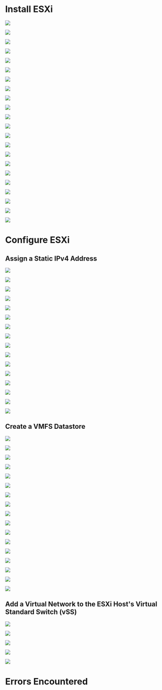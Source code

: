 # Install ESXi 

![](https://github.com/JonmarCorpuz/Documentations/blob/main/VMWare/Assets/ESXi%20pt5.png)

![](https://github.com/JonmarCorpuz/Documentations/blob/main/VMWare/Assets/ESXi%20pt6.png)

![](https://github.com/JonmarCorpuz/Documentations/blob/main/VMWare/Assets/ESXi%20pt7.png)

![](https://github.com/JonmarCorpuz/Documentations/blob/main/VMWare/Assets/ESXi%20pt8.png)

![](https://github.com/JonmarCorpuz/Documentations/blob/main/VMWare/Assets/ESXi%20pt9.png)

![](https://github.com/JonmarCorpuz/Documentations/blob/main/VMWare/Assets/ESXi%20pt10.png)

![](https://github.com/JonmarCorpuz/Documentations/blob/main/VMWare/Assets/ESXi%20pt11.png)

![](https://github.com/JonmarCorpuz/Documentations/blob/main/VMWare/Assets/ESXi%20pt12.png)

![](https://github.com/JonmarCorpuz/Documentations/blob/main/VMWare/Assets/ESXi%20pt13.png)

![](https://github.com/JonmarCorpuz/Documentations/blob/main/VMWare/Assets/ESXi%20pt14.png)

![](https://github.com/JonmarCorpuz/Documentations/blob/main/VMWare/Assets/ESXi%20pt15.png)

![](https://github.com/JonmarCorpuz/Documentations/blob/main/VMWare/Assets/ESXi%20pt16.png)

![](https://github.com/JonmarCorpuz/Documentations/blob/main/VMWare/Assets/ESXi%20pt17.png)

![](https://github.com/JonmarCorpuz/Documentations/blob/main/VMWare/Assets/ESXi%20pt18.png)

![](https://github.com/JonmarCorpuz/Documentations/blob/main/VMWare/Assets/ESXi%20pt19.png)

![](https://github.com/JonmarCorpuz/Documentations/blob/main/VMWare/Assets/ESXi%20pt20.png)

![](https://github.com/JonmarCorpuz/Documentations/blob/main/VMWare/Assets/ESXi%20pt21.png)

![](https://github.com/JonmarCorpuz/Documentations/blob/main/VMWare/Assets/ESXi%20pt22.png)

![](https://github.com/JonmarCorpuz/Documentations/blob/main/VMWare/Assets/ESXi%20pt23.png)

![](https://github.com/JonmarCorpuz/Documentations/blob/main/VMWare/Assets/ESXi%20pt24.png)

![](https://github.com/JonmarCorpuz/Documentations/blob/main/VMWare/Assets/ESXi%20pt25.png)

![](https://github.com/JonmarCorpuz/Documentations/blob/main/VMWare/Assets/ESXi%20pt26.png)

# Configure ESXi

## Assign a Static IPv4 Address

![](https://github.com/JonmarCorpuz/Documentations/blob/main/VMWare/Assets/ESXi%20pt27.png)

![](https://github.com/JonmarCorpuz/Documentations/blob/main/VMWare/Assets/ESXi%20pt28.png)

![](https://github.com/JonmarCorpuz/Documentations/blob/main/VMWare/Assets/ESXi%20pt29.png)

![](https://github.com/JonmarCorpuz/Documentations/blob/main/VMWare/Assets/ESXi%20pt30.png)

![](https://github.com/JonmarCorpuz/Documentations/blob/main/VMWare/Assets/ESXi%20pt31.png)

![](https://github.com/JonmarCorpuz/Documentations/blob/main/VMWare/Assets/ESXi%20pt32.png)

![](https://github.com/JonmarCorpuz/Documentations/blob/main/VMWare/Assets/ESXi%20pt33.png)

![](https://github.com/JonmarCorpuz/Documentations/blob/main/VMWare/Assets/ESXi%20pt34.png)

![](https://github.com/JonmarCorpuz/Documentations/blob/main/VMWare/Assets/ESXi%20pt36.png)

![](https://github.com/JonmarCorpuz/Documentations/blob/main/VMWare/Assets/ESXi%20pt37.png)

![](https://github.com/JonmarCorpuz/Documentations/blob/main/VMWare/Assets/ESXi%20pt38.png)

![](https://github.com/JonmarCorpuz/Documentations/blob/main/VMWare/Assets/ESXi%20pt39.png)

![](https://github.com/JonmarCorpuz/Documentations/blob/main/VMWare/Assets/ESXi%20pt40.png)

![](https://github.com/JonmarCorpuz/Documentations/blob/main/VMWare/Assets/ESXi%20pt41.png)

![](https://github.com/JonmarCorpuz/Documentations/blob/main/VMWare/Assets/ESXi%20pt42.png)

![](https://github.com/JonmarCorpuz/Documentations/blob/main/VMWare/Assets/ESXi%20pt43.png)

## Create a VMFS Datastore

![](https://github.com/JonmarCorpuz/Documentations/blob/main/VMWare/Assets/ESXi%20Datastore%20pt1.png)

![](https://github.com/JonmarCorpuz/Documentations/blob/main/VMWare/Assets/ESXi%20Datastore%20pt2.png)

![](https://github.com/JonmarCorpuz/Documentations/blob/main/VMWare/Assets/ESXi%20Datastore%20pt3.png)

![](https://github.com/JonmarCorpuz/Documentations/blob/main/VMWare/Assets/ESXi%20Datastore%20pt4.png)

![](https://github.com/JonmarCorpuz/Documentations/blob/main/VMWare/Assets/ESXi%20Datastore%20pt5.png)

![](https://github.com/JonmarCorpuz/Documentations/blob/main/VMWare/Assets/ESXi%20Datastore%20pt6.png)

![](https://github.com/JonmarCorpuz/Documentations/blob/main/VMWare/Assets/ESXi%20Datastore%20pt7.png)

![](https://github.com/JonmarCorpuz/Documentations/blob/main/VMWare/Assets/ESXi%20Datastore%20pt8.png)

![](https://github.com/JonmarCorpuz/Documentations/blob/main/VMWare/Assets/ESXi%20Datastore%20pt9.png)

![](https://github.com/JonmarCorpuz/Documentations/blob/main/VMWare/Assets/ESXi%20Datastore%20pt10.png)

![](https://github.com/JonmarCorpuz/Documentations/blob/main/VMWare/Assets/ESXi%20Datastore%20pt11.png)

![](https://github.com/JonmarCorpuz/Documentations/blob/main/VMWare/Assets/ESXi%20Datastore%20pt12.png)

![](https://github.com/JonmarCorpuz/Documentations/blob/main/VMWare/Assets/ESXi%20Datastore%20pt13.png)

![](https://github.com/JonmarCorpuz/Documentations/blob/main/VMWare/Assets/ESXi%20Datastore%20pt14.png)

![](https://github.com/JonmarCorpuz/Documentations/blob/main/VMWare/Assets/ESXi%20Datastore%20pt15.png)

![](https://github.com/JonmarCorpuz/Documentations/blob/main/VMWare/Assets/ESXi%20Datastore%20pt16.png)

![](https://github.com/JonmarCorpuz/Documentations/blob/main/VMWare/Assets/ESXi%20Datastore%20pt17.png)

## Add a Virtual Network to the ESXi Host's Virtual Standard Switch (vSS)

![](https://github.com/JonmarCorpuz/Documentations/blob/main/VMWare/Assets/ESXi%20VMk%20pt1.png)

![](https://github.com/JonmarCorpuz/Documentations/blob/main/VMWare/Assets/ESXi%20VMk%20pt2.png)

![](https://github.com/JonmarCorpuz/Documentations/blob/main/VMWare/Assets/ESXi%20VMk%20pt3.png)

![](https://github.com/JonmarCorpuz/Documentations/blob/main/VMWare/Assets/ESXi%20VMk%20pt4.png)

![](https://github.com/JonmarCorpuz/Documentations/blob/main/VMWare/Assets/ESXi%20VMk%20pt5.png)

# Errors Encountered
